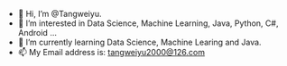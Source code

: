 - 👋 Hi, I’m @Tangweiyu.
- 👀 I’m interested in Data Science, Machine Learning, Java, Python, C#, Android ...
- 🌱 I’m currently learning Data Science, Machine Learing and Java.
- 📫 My Email address is: tangweiyu2000@126.com
